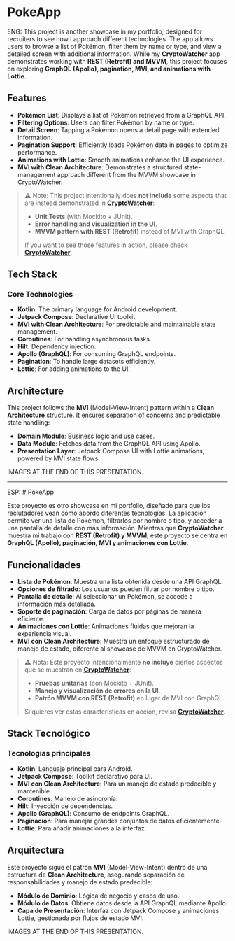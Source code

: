 # PokeApp

ENG: This project is another showcase in my portfolio, designed for recruiters to see how I approach different technologies. The app allows users to browse a list of Pokémon, filter them by name or type, and view a detailed screen with additional information. While my **CryptoWatcher** app demonstrates working with **REST (Retrofit) and MVVM**, this project focuses on exploring **GraphQL (Apollo), pagination, MVI, and animations with Lottie**.  

## Features

- **Pokémon List**: Displays a list of Pokémon retrieved from a GraphQL API.  
- **Filtering Options**: Users can filter Pokémon by name or type.  
- **Detail Screen**: Tapping a Pokémon opens a detail page with extended information.  
- **Pagination Support**: Efficiently loads Pokémon data in pages to optimize performance.  
- **Animations with Lottie**: Smooth animations enhance the UI experience.  
- **MVI with Clean Architecture**: Demonstrates a structured state-management approach different from the MVVM showcase in CryptoWatcher.  

> ⚠️ Note: This project intentionally does **not include** some aspects that are instead demonstrated in **[CryptoWatcher](https://github.com/LunaryLayn/CryptoWatcher)**:  
> - **Unit Tests** (with Mockito + JUnit).  
> - **Error handling and visualization in the UI**.  
> - **MVVM pattern with REST (Retrofit)** instead of MVI with GraphQL.  
>   
> If you want to see those features in action, please check **[CryptoWatcher](https://github.com/LunaryLayn/CryptoWatcher)**.  

## Tech Stack

### Core Technologies

- **Kotlin**: The primary language for Android development.  
- **Jetpack Compose**: Declarative UI toolkit.  
- **MVI with Clean Architecture**: For predictable and maintainable state management.  
- **Coroutines**: For handling asynchronous tasks.  
- **Hilt**: Dependency injection.  
- **Apollo (GraphQL)**: For consuming GraphQL endpoints.  
- **Pagination**: To handle large datasets efficiently.  
- **Lottie**: For adding animations to the UI.  

## Architecture

This project follows the **MVI** (Model-View-Intent) pattern within a **Clean Architecture** structure. It ensures separation of concerns and predictable state handling:  

- **Domain Module**: Business logic and use cases.  
- **Data Module**: Fetches data from the GraphQL API using Apollo.  
- **Presentation Layer**: Jetpack Compose UI with Lottie animations, powered by MVI state flows.  

IMAGES AT THE END OF THIS PRESENTATION.  

---

ESP: # PokeApp

Este proyecto es otro showcase en mi portfolio, diseñado para que los reclutadores vean cómo abordo diferentes tecnologías. La aplicación permite ver una lista de Pokémon, filtrarlos por nombre o tipo, y acceder a una pantalla de detalle con más información. Mientras que **CryptoWatcher** muestra mi trabajo con **REST (Retrofit) y MVVM**, este proyecto se centra en **GraphQL (Apollo), paginación, MVI y animaciones con Lottie**.  

## Funcionalidades

- **Lista de Pokémon**: Muestra una lista obtenida desde una API GraphQL.  
- **Opciones de filtrado**: Los usuarios pueden filtrar por nombre o tipo.  
- **Pantalla de detalle**: Al seleccionar un Pokémon, se accede a información más detallada.  
- **Soporte de paginación**: Carga de datos por páginas de manera eficiente.  
- **Animaciones con Lottie**: Animaciones fluidas que mejoran la experiencia visual.  
- **MVI con Clean Architecture**: Muestra un enfoque estructurado de manejo de estado, diferente al showcase de MVVM en CryptoWatcher.  

> ⚠️ Nota: Este proyecto intencionalmente **no incluye** ciertos aspectos que se muestran en **[CryptoWatcher](https://github.com/LunaryLayn/CryptoWatcher)**:  
> - **Pruebas unitarias** (con Mockito + JUnit).  
> - **Manejo y visualización de errores en la UI**.  
> - **Patrón MVVM con REST (Retrofit)** en lugar de MVI con GraphQL.  
>   
> Si quieres ver estas características en acción, revisa **[CryptoWatcher](https://github.com/LunaryLayn/CryptoWatcher)**.  

## Stack Tecnológico

### Tecnologías principales

- **Kotlin**: Lenguaje principal para Android.  
- **Jetpack Compose**: Toolkit declarativo para UI.  
- **MVI con Clean Architecture**: Para un manejo de estado predecible y mantenible.  
- **Coroutines**: Manejo de asincronía.  
- **Hilt**: Inyección de dependencias.  
- **Apollo (GraphQL)**: Consumo de endpoints GraphQL.  
- **Paginación**: Para manejar grandes conjuntos de datos eficientemente.  
- **Lottie**: Para añadir animaciones a la interfaz.  

## Arquitectura

Este proyecto sigue el patrón **MVI** (Model-View-Intent) dentro de una estructura de **Clean Architecture**, asegurando separación de responsabilidades y manejo de estado predecible:  

- **Módulo de Dominio**: Lógica de negocio y casos de uso.  
- **Módulo de Datos**: Obtiene datos desde la API GraphQL mediante Apollo.  
- **Capa de Presentación**: Interfaz con Jetpack Compose y animaciones Lottie, gestionada por flujos de estado MVI.  

IMAGES AT THE END OF THIS PRESENTATION.  
